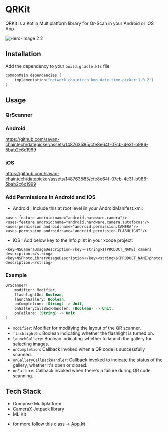 # QRKit
QRKit is a Kotlin Multiplatform library for Qr-Scan in your Android or iOS App.

![Hero-image 2 2](https://github.com/savan-chaintech/datepicker/assets/148763585/23647793-2795-44a4-8f42-94bf5bb712bc)

## Installation

Add the dependency to your `build.gradle.kts` file:

```kotlin
commonMain.dependencies {
    implementation("network.chaintech:kmp-date-time-picker:1.0.2")
}
```

## Usage

### QrScanner

### Android
https://github.com/savan-chaintech/datepicker/assets/148763585/cfe8e64f-07cb-4e31-b986-5bab2c6c1999

### iOS
https://github.com/savan-chaintech/datepicker/assets/148763585/cfe8e64f-07cb-4e31-b986-5bab2c6c1999

### Add Permissions in Android and iOS

- Android : Include this at root level in your AndroidManifest.xml:

```
<uses-feature android:name="android.hardware.camera"/>
<uses-feature android:name="android.hardware.camera.autofocus"/>
<uses-permission android:name="android.permission.CAMERA"/>
<uses-permission android:name="android.permission.FLASHLIGHT"/>
```

- iOS : Add below key to the Info.plist in your xcode project:

```
<key>NSCameraUsageDescription</key><string>$(PRODUCT_NAME) camera description.</string>
<key>NSPhotoLibraryUsageDescription</key><string>$(PRODUCT_NAME)photos description.</string>
```

### Example

```kotlin
QrScanner(
    modifier: Modifier,
    flashlightOn: Boolean,
    launchGallery: Boolean,
    onCompletion: (String) -> Unit,
    onGalleryCallBackHandler: (Boolean) -> Unit,
    onFailure: (String) -> Unit
)
```

* `modifier`: Modifier for modifying the layout of the QR scanner.
* `flashlightOn`: Boolean indicating whether the flashlight is turned on.
* `launchGallery`: Boolean indicating whether to launch the gallery for selecting images.
* `onCompletion`: Callback invoked when a QR code is successfully scanned.
* `onGalleryCallBackHandler`: Callback invoked to indicate the status of the gallery, whether it's open or closed.
* `onFailure`: Callback invoked when there's a failure during QR code scanning.

## Tech Stack
* Compose Multiplatform
* CameraX Jetpack library
* ML Kit

- for more follow this class -> [App.kt](www.google.com)
